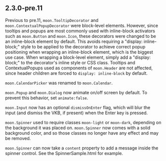 ## 2.3.0-pre.11

Previous to pre.11, `moon.TooltipDecorator` and `moon.ContextualPopupDecorator` were block-level 
elements.  However, since tooltips and popups are most commonly used with inline-block activators 
such as `moon.Button` and `moon.Icon`, these decorators were changed to be an inline-block element by 
default.  This avoids requiring a "display: inline-block;" style to be applied to the decorator to
achieve correct popup positioning when wrapping an inline-block element, which is the biggest use 
case.  When wrapping a block-level element, simply add a "display: block;" to the decorator's inline
style or CSS class.  Tooltips and ContextualPopups used as components of `moon.Header` are not
affected, since header children are forced to `display: inline-block` by default.

`moon.CalendarPicker` was renamed to `moon.Calendar`.

`moon.Popup` and `moon.Dialog` now animate on/off screen by default.  To prevent this behavior, set
`animate:false`.

`moon.Input` now has an optional `dismissOnEnter` flag, which will blur the input (and dismiss the
VKB, if present) when the Enter key is pressed.

`moon.Spinner` used to require classes `moon-light` or `moon-dark`, depending on the background
it was placed on.  `moon.Spinner` now comes with a solid background color, and so those classes
no longer have any effect and may be removed.

`moon.Spinner` can now take a `content` property to add a message inside the spinner control.
See the SpinnerSample.html for example.